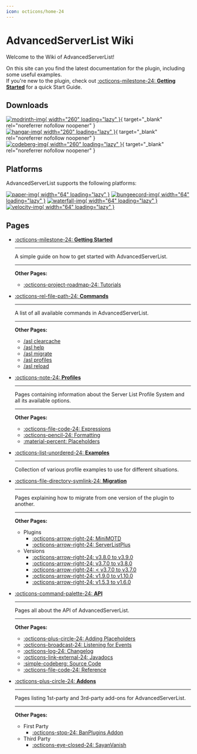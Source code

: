 ```yaml
---
icon: octicons/home-24
---
```


# AdvancedServerList Wiki

Welcome to the Wiki of AdvancedServerList!

On this site can you find the latest documentation for the plugin, including some useful examples.  
If you're new to the plugin, check out [:octicons-milestone-24: **Getting Started**](getting-started/index.md) for a quick Start Guide.

## Downloads

[![modrinth-img]{ width="260" loading="lazy" }][modrinth-download]{ target="_blank" rel="noreferrer nofollow noopener" }  
[![hangar-img]{ width="260" loading="lazy" }][hangar-download]{ target="_blank" rel="noreferrer nofollow noopener" }  
[![codeberg-img]{ width="260" loading="lazy" }][codeberg-download]{ target="_blank" rel="noreferrer nofollow noopener" }

[modrinth-img]: https://cdn.jsdelivr.net/gh/Andre601/devins-badges@13e0142/assets/compact/available/modrinth_vector.svg "Available on Modrinth"
[hangar-img]: https://cdn.jsdelivr.net/gh/Andre601/devins-badges@13e0142/assets/compact/available/hangar_vector.svg "Available on Hangar"
[codeberg-img]: https://cdn.jsdelivr.net/gh/Andre601/devins-badges@13e0142/assets/compact/available/codeberg_vector.svg "Available on Codeberg"

[modrinth-download]: https://modrinth.com/plugin/advancedserverlist
[hangar-download]: https://hangar.papermc.io/Andre_601/AdvancedServerList
[codeberg-download]: https://codeberg.org/Andre601/AdvancedServerList

## Platforms

AdvancedServerList supports the following platforms:

[![paper-img]{ width="64" loading="lazy" }][paper]
[![bungeecord-img]{ width="64" loading="lazy" }][spigot]
[![waterfall-img]{ width="64" loading="lazy" }][paper]
[![velocity-img]{ width="64" loading="lazy" }][velocity]

[paper-img]: https://cdn.jsdelivr.net/npm/@intergrav/devins-badges@3/assets/compact-minimal/supported/paper_vector.svg "Tested on Paper"
[bungeecord-img]: https://cdn.jsdelivr.net/npm/@intergrav/devins-badges@3/assets/compact-minimal/supported/bungeecord_vector.svg "Tested on BungeeCord"
[waterfall-img]: https://cdn.jsdelivr.net/npm/@intergrav/devins-badges@3/assets/compact-minimal/supported/waterfall_vector.svg "Tested on Waterfall"
[velocity-img]: https://cdn.jsdelivr.net/npm/@intergrav/devins-badges@3/assets/compact-minimal/supported/velocity_vector.svg "Tested on Velocity"

[spigot]: https://www.spigotmc.org
[paper]: https://papermc.io
[velocity]: https://velocitypowered.com

## Pages

<div class="grid cards" markdown>

-   [:octicons-milestone-24: **Getting Started**](getting-started/index.md)
    
    ----
    
    A simple guide on how to get started with AdvancedServerList.
    
    ----
    
    **Other Pages:**
    
    - [:octicons-project-roadmap-24: Tutorials](getting-started/tutorials.md)

-   [:octicons-rel-file-path-24: **Commands**](commands/index.md)
    
    ----
    
    A list of all available commands in AdvancedServerList.
    
    ----
    
    **Other Pages:**
    
    - [/asl clearcache](commands/clearcache.md)
    - [/asl help](commands/help.md)
    - [/asl migrate](commands/migrate.md)
    - [/asl profiles](commands/profiles.md)
    - [/asl reload](commands/reload.md)

-   [:octicons-note-24: **Profiles**](profiles/index.md)
    
    ----
    
    Pages containing information about the Server List Profile System and all its available options.
    
    ----
    
    **Other Pages:**
    
    - [:octicons-file-code-24: Expressions](profiles/expressions.md)
    - [:octicons-pencil-24: Formatting](profiles/formatting.md)
    - [:material-percent: Placeholders](profiles/placeholders.md)

-   [:octicons-list-unordered-24: **Examples**](examples/index.md)
    
    ----
    
    Collection of various profile examples to use for different situations.

-   [:octicons-file-directory-symlink-24: **Migration**](migration/index.md)
    
    ----
    
    Pages explaining how to migrate from one version of the plugin to another.
    
    ----
    
    **Other Pages:**
    
    - Plugins
        - [:octicons-arrow-right-24: MiniMOTD](migration/plugins/minimotd.md)
        - [:octicons-arrow-right-24: ServerListPlus](migration/plugins/serverlistplus.md)
    - Versions
        - [:octicons-arrow-right-24: v3.8.0 to v3.9.0](migration/versions/v3.8.0-to-v3.9.0.md)
        - [:octicons-arrow-right-24: v3.7.0 to v3.8.0](migration/versions/v3.7.0-to-v3.8.0.md)
        - [:octicons-arrow-right-24: < v3.7.0 to v3.7.0](migration/versions/pre-v3.7.0-to-v3.7.0.md)
        - [:octicons-arrow-right-24: v1.9.0 to v1.10.0](migration/versions/v1.9.0-to-v1.10.0.md)
        - [:octicons-arrow-right-24: v1.5.3 to v1.6.0](migration/versions/v1.5.3-to-v1.6.0.md)

-   [:octicons-command-palette-24: **API**](api/index.md)
    
    ----
    
    Pages all about the API of AdvancedServerList.
    
    ----
    
    **Other Pages:**
    
    - [:octicons-plus-circle-24: Adding Placeholders](api/adding-placeholders.md)
    - [:octicons-broadcast-24: Listening for Events](api/listening-for-events.md)
    - [:octicons-log-24: Changelog](api/changelog.md)
    - [:octicons-link-external-24: Javadocs](api/javadocs.md)
    - [:simple-codeberg: Source Code](api/source.md)
    - [:octicons-file-code-24: Reference](api/reference/index.md)

-   [:octicons-plus-circle-24: **Addons**](addons/index.md)
    
    ----
    
    Pages listing 1st-party and 3rd-party add-ons for AdvancedServerList.
    
    ----
    
    **Other Pages:**
    
    - First Party
        - [:octicons-stop-24: BanPlugins Addon](addons/first-party/banplugins.md)
    - Third Party
        - [:octicons-eye-closed-24: SayanVanish](addons/third-party/sayanvanish.md)

</div>